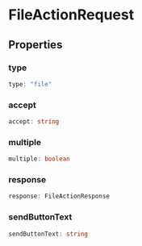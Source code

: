 # FileActionRequest

## Properties

### type

```ts
type: "file"
```

### accept

```ts
accept: string
```

### multiple

```ts
multiple: boolean
```

### response

```ts
response: FileActionResponse
```

### sendButtonText

```ts
sendButtonText: string
```
